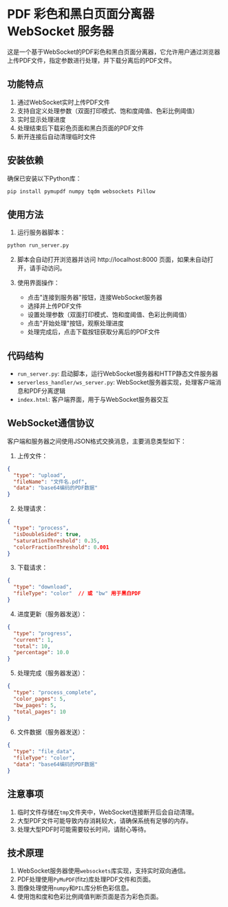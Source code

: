 # PDF 彩色和黑白页面分离器 WebSocket 服务器

这是一个基于WebSocket的PDF彩色和黑白页面分离器，它允许用户通过浏览器上传PDF文件，指定参数进行处理，并下载分离后的PDF文件。

## 功能特点

1. 通过WebSocket实时上传PDF文件
2. 支持自定义处理参数（双面打印模式、饱和度阈值、色彩比例阈值）
3. 实时显示处理进度
4. 处理结束后下载彩色页面和黑白页面的PDF文件
5. 断开连接后自动清理临时文件

## 安装依赖

确保已安装以下Python库：

```bash
pip install pymupdf numpy tqdm websockets Pillow
```

## 使用方法

1. 运行服务器脚本：

```bash
python run_server.py
```

2. 脚本会自动打开浏览器并访问 http://localhost:8000 页面，如果未自动打开，请手动访问。

3. 使用界面操作：
   - 点击"连接到服务器"按钮，连接WebSocket服务器
   - 选择并上传PDF文件
   - 设置处理参数（双面打印模式、饱和度阈值、色彩比例阈值）
   - 点击"开始处理"按钮，观察处理进度
   - 处理完成后，点击下载按钮获取分离后的PDF文件

## 代码结构

- `run_server.py`: 启动脚本，运行WebSocket服务器和HTTP静态文件服务器
- `serverless_handler/ws_server.py`: WebSocket服务器实现，处理客户端消息和PDF分离逻辑
- `index.html`: 客户端界面，用于与WebSocket服务器交互

## WebSocket通信协议

客户端和服务器之间使用JSON格式交换消息，主要消息类型如下：

1. 上传文件：
```json
{
  "type": "upload",
  "fileName": "文件名.pdf",
  "data": "base64编码的PDF数据"
}
```

2. 处理请求：
```json
{
  "type": "process",
  "isDoubleSided": true,
  "saturationThreshold": 0.35,
  "colorFractionThreshold": 0.001
}
```

3. 下载请求：
```json
{
  "type": "download",
  "fileType": "color"  // 或 "bw" 用于黑白PDF
}
```

4. 进度更新（服务器发送）：
```json
{
  "type": "progress",
  "current": 1,
  "total": 10,
  "percentage": 10.0
}
```

5. 处理完成（服务器发送）：
```json
{
  "type": "process_complete",
  "color_pages": 5,
  "bw_pages": 5,
  "total_pages": 10
}
```

6. 文件数据（服务器发送）：
```json
{
  "type": "file_data",
  "fileType": "color",
  "data": "base64编码的PDF数据"
}
```

## 注意事项

1. 临时文件存储在`tmp`文件夹中，WebSocket连接断开后会自动清理。
2. 大型PDF文件可能导致内存消耗较大，请确保系统有足够的内存。
3. 处理大型PDF时可能需要较长时间，请耐心等待。

## 技术原理

1. WebSocket服务器使用`websockets`库实现，支持实时双向通信。
2. PDF处理使用`PyMuPDF`(fitz)库处理PDF文件和页面。
3. 图像处理使用`numpy`和`PIL`库分析色彩信息。
4. 使用饱和度和色彩比例阈值判断页面是否为彩色页面。 